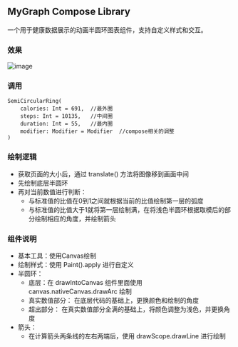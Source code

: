 ## MyGraph Compose Library

一个用于健康数据展示的动画半圆环图表组件，支持自定义样式和交互。

### 效果
![image](https://github.com/user-attachments/assets/b8982a52-9db5-4bb9-b4e9-041d9288ecf0)

### 调用

```
SemiCircularRing(
    calories: Int = 691,  //最外圈
    steps: Int = 10135,   //中间圈
    duration: Int = 55,   //最内圈
    modifier: Modifier = Modifier  //compose相关的调整
)
```

### 绘制逻辑

- 获取页面的大小后，通过 translate() 方法将图像移到画面中间
- 先绘制底层半圆环
- 再对当前数值进行判断：
    -  与标准值的比值在0到1之间就根据当前的比值绘制第一层的弧度
    -  与标准值的比值大于1就将第一层绘制满，在将浅色半圆环根据取模后的部分绘制相应的角度，并绘制箭头

### 组件说明

- 基本工具：使用Canvas绘制
- 绘制样式：使用 Paint().apply 进行自定义
- 半圆环：
     -   底层：在 drawIntoCanvas 组件里面使用 canvas.nativeCanvas.drawArc 绘制
     -   真实数值部分： 在底层代码的基础上，更换颜色和绘制的角度
     -   超出部分： 在真实数值部分全满的基础上，将颜色调整为浅色，并更换角度
- 箭头： 
     -   在计算箭头两条线的左右两端后，使用 drawScope.drawLine 进行绘制
    
